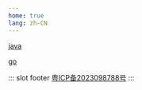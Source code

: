 ```yaml
---
home: true
lang: zh-CN
---
```


[java](/java/)



[go](/go/)



::: slot footer
[粤ICP备2023098788号](https://beian.miit.gov.cn/)
:::